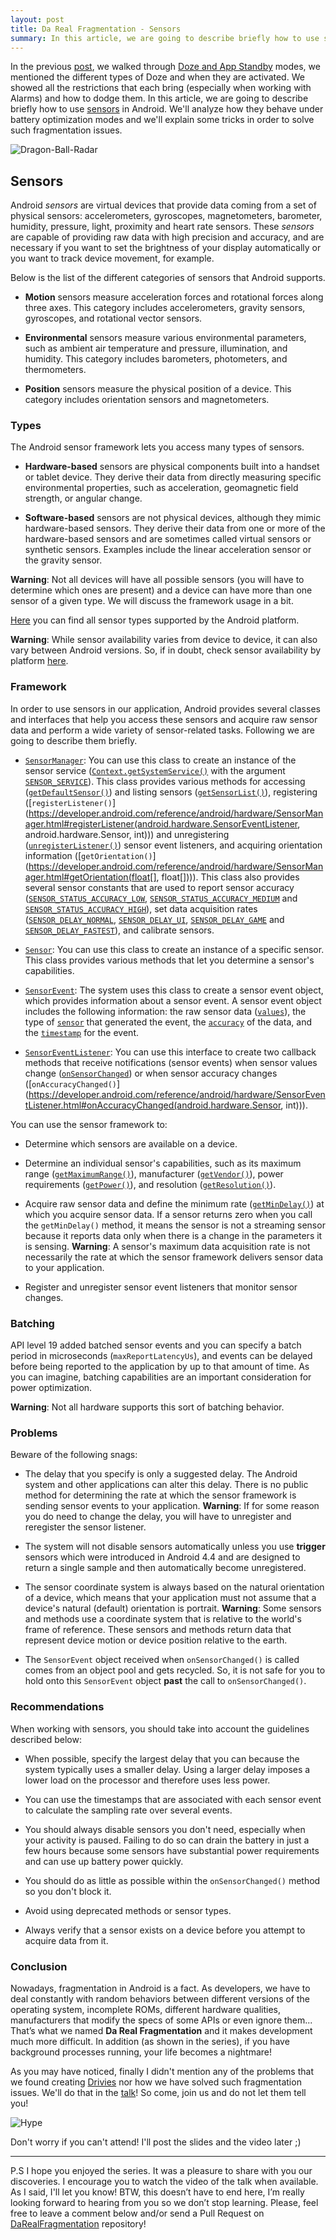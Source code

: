 ```yaml
---
layout: post
title: Da Real Fragmentation - Sensors
summary: In this article, we are going to describe briefly how to use sensors in Android. We'll analyze how they behave under battery optimization modes and we'll explain some tricks in order to solve such fragmentation issues.
---
```


In the previous [post](http://pguardiola.com/blog/darealfragmentation-doze/), we walked through [Doze and App Standby](https://developer.android.com/training/monitoring-device-state/doze-standby.html) modes, we mentioned the different types of Doze and when they are activated. We showed all the restrictions that each bring (especially when working with Alarms) and how to dodge them. In this article, we are going to describe briefly how to use [sensors](https://developer.android.com/guide/topics/sensors/sensors_overview.html) in Android. We'll analyze how they behave under battery optimization modes and we'll explain some tricks in order to solve such fragmentation issues.

<!-- more -->

![Dragon-Ball-Radar](https://raw.githubusercontent.com/Guardiola31337/guardiola31337.github.io/master/art/darealfragmentation/sensors/dragon-ball-radar.gif)

## Sensors

Android _sensors_ are virtual devices that provide data coming from a set of physical sensors: accelerometers, gyroscopes, magnetometers, barometer, humidity, pressure, light, proximity and heart rate sensors. These _sensors_ are capable of providing raw data with high precision and accuracy, and are necessary if you want to set the brightness of your display automatically or you want to track device movement, for example.

Below is the list of the different categories of sensors that Android supports.

* **Motion** sensors measure acceleration forces and rotational forces along three axes. This category includes accelerometers, gravity sensors, gyroscopes, and rotational vector sensors.

* **Environmental** sensors measure various environmental parameters, such as ambient air temperature and pressure, illumination, and humidity. This category includes barometers, photometers, and thermometers.

* **Position** sensors measure the physical position of a device. This category includes orientation sensors and magnetometers.

### Types

The Android sensor framework lets you access many types of sensors.

* **Hardware-based** sensors are physical components built into a handset or tablet device. They derive their data from directly measuring specific environmental properties, such as acceleration, geomagnetic field strength, or angular change.

* **Software-based** sensors are not physical devices, although they mimic hardware-based sensors. They derive their data from one or more of the hardware-based sensors and are sometimes called virtual sensors or synthetic sensors. Examples include the linear acceleration sensor or the gravity sensor.

**Warning**: Not all devices will have all possible sensors (you will have to determine which ones are present) and a device can have more than one sensor of a given type. We will discuss the framework usage in a bit.

[Here](https://source.android.com/devices/sensors/sensor-types.html) you can find all sensor types supported by the Android platform.

**Warning**: While sensor availability varies from device to device, it can also vary between Android versions. So, if in doubt, check sensor availability by platform [here](https://developer.android.com/guide/topics/sensors/sensors_overview.html#table2).

### Framework

In order to use sensors in our application, Android provides several classes and interfaces that help you access these sensors and acquire raw sensor data and perform a wide variety of sensor-related tasks. Following we are going to describe them briefly. 

* [`SensorManager`](https://developer.android.com/reference/android/hardware/SensorManager.html): You can use this class to create an instance of the sensor service ([`Context.getSystemService()`](https://developer.android.com/reference/android/content/Context.html#getSystemService(java.lang.String)) with the argument [`SENSOR_SERVICE`](https://developer.android.com/reference/android/content/Context.html#SENSOR_SERVICE)). This class provides various methods for accessing ([`getDefaultSensor()`](https://developer.android.com/reference/android/hardware/SensorManager.html#getDefaultSensor(int))) and listing sensors ([`getSensorList()`](https://developer.android.com/reference/android/hardware/SensorManager.html#getSensorList(int))), registering ([`registerListener()`](https://developer.android.com/reference/android/hardware/SensorManager.html#registerListener(android.hardware.SensorEventListener, android.hardware.Sensor, int))) and unregistering ([`unregisterListener()`](https://developer.android.com/reference/android/hardware/SensorManager.html#unregisterListener(android.hardware.SensorEventListener))) sensor event listeners, and acquiring orientation information ([`getOrientation()`](https://developer.android.com/reference/android/hardware/SensorManager.html#getOrientation(float[], float[]))). This class also provides several sensor constants that are used to report sensor accuracy ([`SENSOR_STATUS_ACCURACY_LOW`](https://developer.android.com/reference/android/hardware/SensorManager.html#SENSOR_STATUS_ACCURACY_LOW), [`SENSOR_STATUS_ACCURACY_MEDIUM`](https://developer.android.com/reference/android/hardware/SensorManager.html#SENSOR_STATUS_ACCURACY_MEDIUM) and [`SENSOR_STATUS_ACCURACY_HIGH`](https://developer.android.com/reference/android/hardware/SensorManager.html#SENSOR_STATUS_ACCURACY_HIGH)), set data acquisition rates ([`SENSOR_DELAY_NORMAL`](https://developer.android.com/reference/android/hardware/SensorManager.html#SENSOR_DELAY_NORMAL), [`SENSOR_DELAY_UI`](https://developer.android.com/reference/android/hardware/SensorManager.html#SENSOR_DELAY_UI), [`SENSOR_DELAY_GAME`](https://developer.android.com/reference/android/hardware/SensorManager.html#SENSOR_DELAY_GAME) and [`SENSOR_DELAY_FASTEST`](https://developer.android.com/reference/android/hardware/SensorManager.html#SENSOR_DELAY_FASTEST)), and calibrate sensors.

* [`Sensor`](https://developer.android.com/reference/android/hardware/Sensor.html): You can use this class to create an instance of a specific sensor. This class provides various methods that let you determine a sensor's capabilities.

* [`SensorEvent`](https://developer.android.com/reference/android/hardware/SensorEvent.html): The system uses this class to create a sensor event object, which provides information about a sensor event. A sensor event object includes the following information: the raw sensor data ([`values`](https://developer.android.com/reference/android/hardware/SensorEvent.html#values)), the type of [`sensor`](https://developer.android.com/reference/android/hardware/SensorEvent.html#sensor) that generated the event, the [`accuracy`](https://developer.android.com/reference/android/hardware/SensorEvent.html#accuracy) of the data, and the [`timestamp`](https://developer.android.com/reference/android/hardware/SensorEvent.html#timestamp) for the event.

* [`SensorEventListener`](https://developer.android.com/reference/android/hardware/SensorEventListener.html): You can use this interface to create two callback methods that receive notifications (sensor events) when sensor values change ([`onSensorChanged`](https://developer.android.com/reference/android/hardware/SensorEventListener.html#onSensorChanged(android.hardware.SensorEvent))) or when sensor accuracy changes ([`onAccuracyChanged()`](https://developer.android.com/reference/android/hardware/SensorEventListener.html#onAccuracyChanged(android.hardware.Sensor, int))).

You can use the sensor framework to:

* Determine which sensors are available on a device.

* Determine an individual sensor's capabilities, such as its maximum range ([`getMaximumRange()`](https://developer.android.com/reference/android/hardware/Sensor.html#getMaximumRange())), manufacturer ([`getVendor()`](https://developer.android.com/reference/android/hardware/Sensor.html#getVendor())), power requirements ([`getPower()`](https://developer.android.com/reference/android/hardware/Sensor.html#getPower())), and resolution ([`getResolution()`](https://developer.android.com/reference/android/hardware/Sensor.html#getResolution())).

* Acquire raw sensor data and define the minimum rate ([`getMinDelay()`](https://developer.android.com/reference/android/hardware/Sensor.html#getMinDelay())) at which you acquire sensor data. If a sensor returns zero when you call the `getMinDelay()` method, it means the sensor is not a streaming sensor because it reports data only when there is a change in the parameters it is sensing.
  **Warning**: A sensor's maximum data acquisition rate is not necessarily the rate at which the sensor framework delivers sensor data to your application.

* Register and unregister sensor event listeners that monitor sensor changes.

### Batching

API level 19 added batched sensor events and you can specify a batch period in microseconds (`maxReportLatencyUs`), and events can be delayed before being reported to the application by up to that amount of time. As you can imagine, batching capabilities are an important consideration for power optimization.

**Warning**: Not all hardware supports this sort of batching behavior.

### Problems

Beware of the following snags:

* The delay that you specify is only a suggested delay. The Android system and other applications can alter this delay. There is no public method for determining the rate at which the sensor framework is sending sensor events to your application.
  **Warning**: If for some reason you do need to change the delay, you will have to unregister and reregister the sensor listener.

* The system will not disable sensors automatically unless you use __trigger__ sensors which were introduced in Android 4.4 and are designed to return a single sample and then automatically become unregistered.

* The sensor coordinate system is always based on the natural orientation of a device, which means that your application must not assume that a device's natural (default) orientation is portrait.
  **Warning**: Some sensors and methods use a coordinate system that is relative to the world's frame of reference. These sensors and methods return data that represent device motion or device position relative to the earth.

* The `SensorEvent` object received when `onSensorChanged()` is called comes from an object pool and gets recycled. So, it is not safe for you to hold onto this `SensorEvent` object **past** the call to `onSensorChanged()`.

### Recommendations

When working with sensors, you should take into account the guidelines described below:

* When possible, specify the largest delay that you can because the system typically uses a smaller delay. Using a larger delay imposes a lower load on the processor and therefore uses less power.

* You can use the timestamps that are associated with each sensor event to calculate the sampling rate over several events.

* You should always disable sensors you don't need, especially when your activity is paused. Failing to do so can drain the battery in just a few hours because some sensors have substantial power requirements and can use up battery power quickly.

* You should do as little as possible within the `onSensorChanged()` method so you don't block it.

* Avoid using deprecated methods or sensor types.

* Always verify that a sensor exists on a device before you attempt to acquire data from it.

### Conclusion

Nowadays, fragmentation in Android is a fact. As developers, we have to deal constantly with random behaviors between different versions of the operating system, incomplete ROMs, different hardware qualities, manufacturers that modify the specs of some APIs or even ignore them...
That’s what we named **Da Real Fragmentation** and it makes development much more difficult. In addition (as shown in the series), if you have background processes running, your life becomes a nightmare!

As you may have noticed, finally I didn't mention any of the problems that we found creating [Drivies](https://play.google.com/store/apps/details?id=es.tid.drivies) nor how we have solved such fragmentation issues. We'll do that in the [talk](http://2016.codemotion.es/agenda.html#5732408326356992/84644004)! So come, join us and do not let them tell you!

![Hype](https://raw.githubusercontent.com/Guardiola31337/guardiola31337.github.io/master/art/darealfragmentation/sensors/hype.gif)

Don't worry if you can't attend! I'll post the slides and the video later ;)

___

P.S I hope you enjoyed the series. It was a pleasure to share with you our discoveries. I encourage you to watch the video of the talk when available. As I said, I'll let you know!
BTW, this doesn’t have to end here, I’m really looking forward to hearing from you so we don’t stop learning. Please, feel free to leave a comment below and/or send a Pull Request on [DaRealFragmentation](https://github.com/Guardiola31337/darealfragmentation) repository!